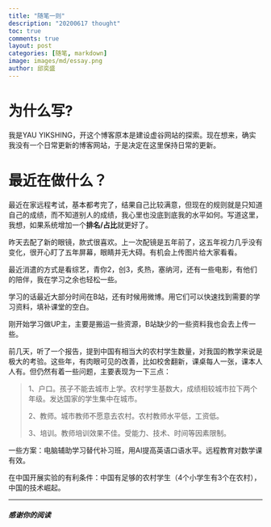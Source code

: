 ```yaml
---
title: "随笔一则"
description: "20200617 thought"
toc: true
comments: true
layout: post
categories: [随笔, markdown]
image: images/md/essay.png
author: 邱奕盛
---
```


# 为什么写?

我是YAU YIKSHING，开这个博客原本是建设虚谷网站的探索。现在想来，确实我没有一个日常更新的博客网站，于是决定在这里保持日常的更新。

# 最近在做什么？

最近在家远程考试，基本都考完了，结果自己比较满意，但现在的规则就是只知道自己的成绩，而不知道别人的成绩，我心里也没底到底我的水平如何。写道这里，我想，如果系统增加一个**排名/占比**就更好了。

昨天去配了新的眼镜，款式很喜欢。上一次配镜是五年前了，这五年视力几乎没有变化，很开心盯了五年屏幕，眼睛并无大碍。有机会上传图片给大家看看。

最近消遣的方式是看综艺，青你2，创3，炙热，塞纳河，还有一些电影，有他们的陪伴，我在学习之余也轻松一些。

学习的话最近大部分时间在B站，还有时候用微博。用它们可以快速找到需要的学习资料，填补课堂的空白。

刚开始学习做UP主，主要是搬运一些资源，B站缺少的一些资料我也会去上传一些。

前几天，听了一个报告，提到中国有相当大的农村学生数量，对我国的教学来说是极大的考验。这些年，有肉眼可见的改善，比如校舍翻新，课桌每人一张，课本人人有。但仍然有着一些问题，主要表现为一下三点：


> 1、户口。孩子不能去城市上学。农村学生基数大，成绩相较城市拉下两个年级。发达国家的学生集中在城市。
>
> 2、教师。城市教师不愿意去农村。农村教师水平低，工资低。
>
> 3、培训。教师培训效果不佳。受能力、技术、时间等因素限制。

一些方案：电脑辅助学习替代补习班，用AI提高英语口语水平。远程教育对数学课有效。

在中国开展实验的有利条件：中国有足够的农村学生（4个小学生有3个在农村），中国的技术崛起。

___
##### 感谢你的阅读
